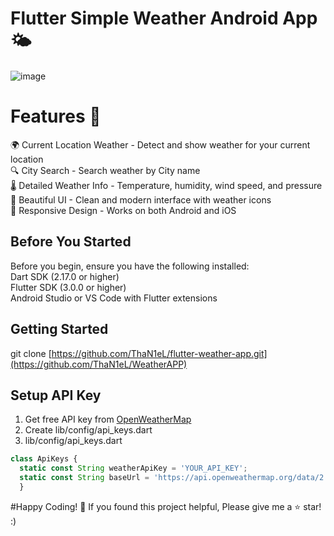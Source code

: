 # Flutter Simple Weather Android App 🌤️
![image](https://github.com/user-attachments/assets/8695a461-375c-48ba-a501-48c52868223c)


# Features 📱
🌍 Current Location Weather - Detect and show weather for your current location<br>
🔍 City Search - Search weather by City name<br>
🌡️ Detailed Weather Info - Temperature, humidity, wind speed, and pressure<br>
🎨 Beautiful UI - Clean and modern interface with weather icons<br>
📱 Responsive Design - Works on both Android and iOS<br>


## Before You Started
Before you begin, ensure you have the following installed:<br>
Dart SDK (2.17.0 or higher)<br>
Flutter SDK (3.0.0 or higher)<br>
Android Studio or VS Code with Flutter extensions<br>

## Getting Started
git clone [https://github.com/ThaN1eL/flutter-weather-app.git](https://github.com/ThaN1eL/WeatherAPP)

## Setup API Key
1. Get free API key from [OpenWeatherMap](https://openweathermap.org/api)
2. Create lib/config/api_keys.dart
3. lib/config/api_keys.dart
```js
class ApiKeys {
  static const String weatherApiKey = 'YOUR_API_KEY';
  static const String baseUrl = 'https://api.openweathermap.org/data/2.5/weather';
  }
```

#Happy Coding! 🚀
If you found this project helpful, Please give me a ⭐ star! :)
